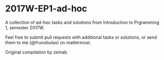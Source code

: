 # 2017W-EP1-ad-hoc

A collection of ad-hoc tasks and solutions from Introduction to Prgramming 1, semester 2017W.

Feel free to submit pull requests with additional tasks or solutions, or send them to me (@frunobulax) on mattermost.

Original compilation by zeinab.
